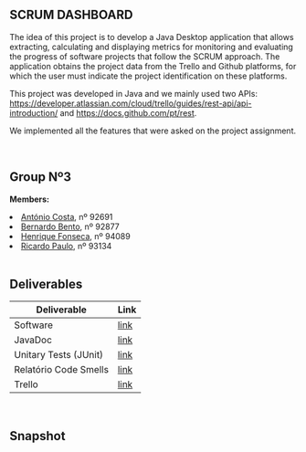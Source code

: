 ## SCRUM DASHBOARD

The idea of this project is to develop a Java Desktop application that allows extracting, calculating and displaying metrics for monitoring and evaluating the progress of software projects that follow the SCRUM approach.
The application obtains the project data from the Trello and Github platforms, for which the user must indicate the project identification on these platforms. 

This project was developed in Java and we mainly used two APIs: https://developer.atlassian.com/cloud/trello/guides/rest-api/api-introduction/ and https://docs.github.com/pt/rest.

We implemented all the features that were asked on the project assignment.

<br>

## Group Nº3

 <b> Members: </b> <br>

<li> <a href="https://github.com/appca1-iscte"> António Costa</a>, nº 92691 <br>
<li> <a href="https://github.com/Bernardo-Bento"> Bernardo Bento</a>, nº 92877 <br>
<li> <a href="https://github.com/henrique-efonseca"> Henrique Fonseca</a>, nº 94089 <br>
<li> <a href="https://github.com/pauletasm"> Ricardo Paulo</a>, nº 93134 <br>  

<br>

## Deliverables

| Deliverable | Link |
|---	|--- |
| Software | [link](https://github.com/henrique-efonseca/ES-LETI-1Sem-2021-Grupo3/tree/develop/ScrumDashboard) |
| JavaDoc |[link](https://henrique-efonseca.github.io/ES-LETI-1Sem-2021-Grupo3/) |
| Unitary Tests (JUnit) |[link](https://henrique-efonseca.github.io/junit/) |
| Relatório Code Smells |[link](https://github.com/henrique-efonseca/ES-LETI-1Sem-2021-Grupo3/tree/develop/ScrumDashboard/CodeSmells) |
| Trello | [link](https://github.com/henrique-efonseca/ES-LETI-1Sem-2021-Grupo3/tree/develop/Trello) |

<br>

## Snapshot

